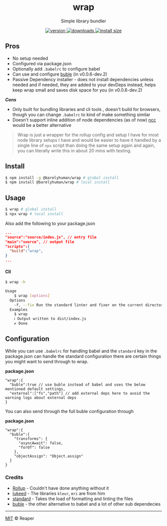 <h1 align="center">
  wrap
</h1>

<p align="center">
  Simple library bundler
</p>

<div align="center">
  <a href="https://npmjs.org/package/@barelyhuman/wrap">
    <img src="https://flat.badgen.now.sh/npm/v/@barelyhuman/wrap" alt="version" />
  </a>
  <a href="https://npmjs.org/package/@barelyhuman/wrap">
    <img src="https://flat.badgen.now.sh/npm/dm/@barelyhuman/wrap" alt="downloads" />
  </a>
  <a href="https://packagephobia.now.sh/result?p=@barelyhuman/wrap">
    <img src="https://flat.badgen.net/packagephobia/install/@barelyhuman/wrap" alt="install size" />
  </a>
</div>

## Pros

- No setup needed
- Configured via package.json
- Optionally add `.babelrc` to configure babel
- Can use and configure [buble](buble.surge.sh) (in v0.0.6-dev.2)
- Passive Dependency installer - does not install dependencies unless needed and if needed, they are added to your devDeps instead, helps keep wrap small and saves disk space for you (in v0.0.6-dev.2)

**_Cons_**

- Only built for bundling libraries and cli tools , doesn't build for browsers, though you can change `.babelrc` to kind of make something similar
- Doesn't support inline addition of node dependencies (as of now) [ncc](https://github.com/vercel/ncc) would be a better alternative

> Wrap is just a wrapper for the rollup config and setup I have for most node library setups I have and would be easier to have it handled by a single line of `npx` script than doing the same setup again and again, you can literally write this in about 20 mins with testing.

## Install

```sh
$ npm install -g @barelyhuman/wrap # global install
$ npm install @barelyhuman/wrap # local install
```

## Usage

```sh
$ wrap # global install
$ npx wrap # local install
```

Also add the following to your package.json

```json
...
"source":"source/index.js", // entry file
"main":"source", // output file
"scripts":{
  "build":"wrap",
}
...
```

#### ClI

```sh
$ wrap -h

Usage
    $ wrap [options]
  Options
    -f, --fix Run the standard linter and fixer on the current directory
  Examples
    $ wrap
    ℹ Output written to dist/index.js
    ✔ Done
```

## Configuration

While you can use `.babelrc` for handling babel and the `standard` key in the package.json can handle the standard configuration there are certain things you might want to send through to wrap.

**package.json**

```jsonc
"wrap":{
  "buble":true // use buble instead of babel and uses the below mentioned default settings,
  "external":["fs","path"] // add external deps here to avoid the warning logs about external deps
}
```

You can also send through the full buble configuration through

**package.json**

```jsonc
"wrap":{
  "buble":{
    "transforms": {
      "asyncAwait": false,
      "forOf": false
    },
    "objectAssign": "Object.assign"
  }
}
```

### Credits

- [Rollup](https://rollupjs.org/) - Couldn't have done anything without it
- [lukeed](https://github.com/lukeed) - The libraries `kleur`, `mri` are from him
- [standard](https://github.com/standard/standard) - Takes the load of formatting and linting the files
- [buble](https://github.com/bublejs/buble) - the other alternative to babel
  and a lot of other sub dependecies

---

[MIT](LICENSE) © Reaper
